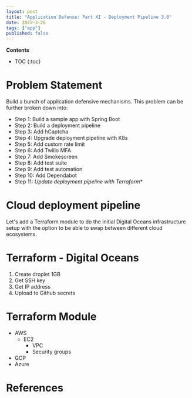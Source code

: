 ```yaml
---
layout: post
title: "Application Defense: Part XI - Deployment Pipeline 3.0"
date: 2025-3-26
tags: ["app"]
published: false
---
```


**Contents**
* TOC
{:toc}

# Problem Statement
Build a bunch of application defensive mechanisms. This problem can be further broken down into:

* Step 1: Build a sample app with Spring Boot
* Step 2: Build a deployment pipeline
* Step 3: Add hCaptcha
* Step 4: Upgrade deployment pipeline with K8s
* Step 5: Add custom rate limit
* Step 6: Add Twilio MFA
* Step 7: Add Smokescreen
* Step 8: Add test suite
* Step 9: Add test automation
* Step 10: Add Dependabot
* Step 11: *Update deployment pipeline with Terraform**

# Cloud deployment pipeline
Let's add a Terraform module to do the initial Digital Oceans infrastructure setup with the option to be able to swap between different cloud ecosystems.

# Terraform - Digital Oceans
1. Create droplet 1GB
2. Get SSH key
3. Get IP address
4. Upload to Github secrets

# Terraform Module

* AWS
    * EC2
        * VPC
        * Security groups
* GCP
* Azure


# References
[^1]: []()